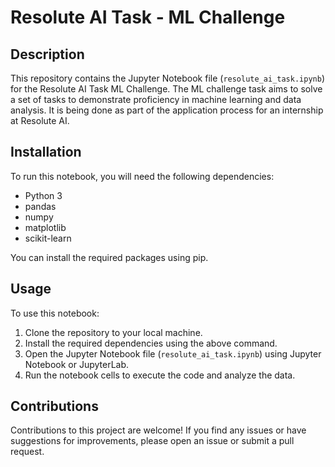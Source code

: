# Resolute AI Task - ML Challenge

## Description
This repository contains the Jupyter Notebook file (`resolute_ai_task.ipynb`) for the Resolute AI Task ML Challenge.
The ML challenge task aims to solve a set of tasks to demonstrate proficiency in machine learning and data analysis.
It is being done as part of the application process for an internship at Resolute AI.

## Installation
To run this notebook, you will need the following dependencies:
- Python 3
- pandas
- numpy
- matplotlib
- scikit-learn

You can install the required packages using pip.

## Usage
To use this notebook:
1. Clone the repository to your local machine.
2. Install the required dependencies using the above command.
3. Open the Jupyter Notebook file (`resolute_ai_task.ipynb`) using Jupyter Notebook or JupyterLab.
4. Run the notebook cells to execute the code and analyze the data.

## Contributions
Contributions to this project are welcome! If you find any issues or have suggestions for improvements, please open an issue or submit a pull request.


